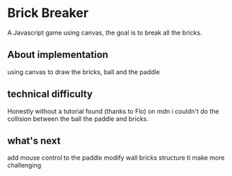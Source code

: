 # Brick Breaker
A Javascript game using canvas, the goal is to break all the bricks.
## About implementation
using canvas to draw the bricks, ball and the paddle
## technical difficulty
Honestly without a tutorial found (thanks to Flo) on mdn i couldn't do the collision between the ball the paddle and bricks.
## what's next
add mouse control to the paddle
modify wall bricks structure ti make more challenging
